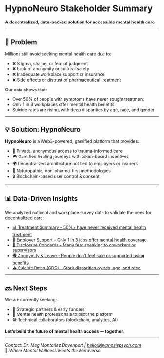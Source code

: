 # HypnoNeuro Stakeholder Summary

**A decentralized, data-backed solution for accessible mental health care**

---

## 🧠 Problem

Millions still avoid seeking mental health care due to:

- ❌ Stigma, shame, or fear of judgment  
- ❌ Lack of anonymity or cultural safety  
- ❌ Inadequate workplace support or insurance  
- ❌ Side effects or distrust of pharmaceutical treatment

Our data shows that:
- Over 50% of people with symptoms have never sought treatment  
- Only 1 in 3 workplaces offer mental health benefits  
- Suicide rates are rising, with deep disparities by age, race, and gender

---

## 💡 Solution: HypnoNeuro

**HypnoNeuro** is a Web3-powered, gamified platform that provides:

- 🧬 Private, anonymous access to trauma-informed care  
- 🎮 Gamified healing journeys with token-based incentives  
- 🌍 Decentralized architecture not tied to employers or insurers  
- 🧠 Naturopathic, non-pharma-first methodologies  
- 🔒 Blockchain-based user control & consent

---

## 📊 Data-Driven Insights

We analyzed national and workplace survey data to validate the need for decentralized care:

- [📊 Treatment Summary – 50%+ have never received mental health treatment](https://github.com/megmontanez2000/HypnoNeuro/blob/main/visuals/treatment_summary.png)
- [🏢 Employer Support – Only 1 in 3 jobs offer mental health coverage](https://github.com/megmontanez2000/HypnoNeuro/blob/main/visuals/employer_benefits.png)
- [🔐 Disclosure Concerns – Many fear speaking to coworkers or supervisors](https://github.com/megmontanez2000/HypnoNeuro/blob/main/visuals/disclosure_supervisor.png)
- [🕵️ Anonymity & Leave – People don’t feel safe or supported using benefits](https://github.com/megmontanez2000/HypnoNeuro/blob/main/visuals/anonymity_leave.png)
- [⚠️ Suicide Rates (CDC) – Stark disparities by sex, age, and race](https://github.com/megmontanez2000/HypnoNeuro/blob/main/visuals/suicide_summary.png)

---

## 🔜 Next Steps

We are currently seeking:

- 🤝 Strategic partners & early funders  
- 🧠 Mental health professionals to pilot the platform  
- 🛠️ Technical collaborators (blockchain, analytics, AI)

**Let’s build the future of mental health access — together.**

---

*Contact: Dr. Meg Montañez Davenport | hello@hypnosispsych.com*  
🧬 *Where Mental Wellness Meets the Metaverse.*
